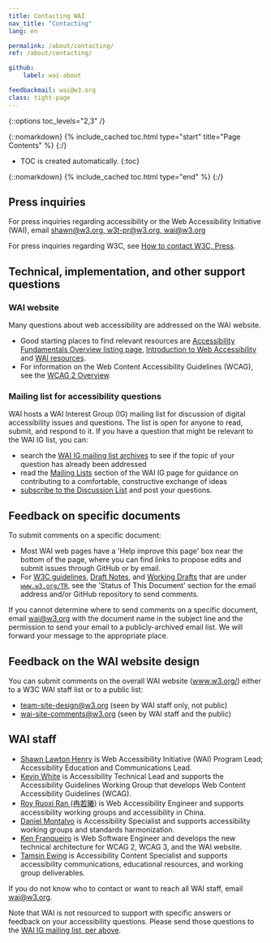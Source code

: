 ```yaml
---
title: Contacting WAI
nav_title: "Contacting"
lang: en

permalink: /about/contacting/
ref: /about/contacting/

github:
    label: wai-about

feedbackmail: wai@w3.org
class: tight-page
---
```


{::options toc_levels="2,3" /}

{::nomarkdown}
{% include_cached toc.html type="start" title="Page Contents" %}
{:/}

-   TOC is created automatically.
{:toc}

{::nomarkdown}
{% include_cached toc.html type="end" %}
{:/}

## Press inquiries

For press inquiries regarding accessibility or the Web Accessibility Initiative (WAI), email [shawn@w3.org, w3t-pr@w3.org, wai@w3.org](mailto:shawn@w3.org,w3t-pr@w3.org,wai@w3.org?subject=press%20request-accessibility)

For press inquiries regarding W3C, see [How to contact W3C, Press](/Consortium/Contact#press).

## Technical, implementation, and other support questions

### WAI website

Many questions about web accessibility are addressed on the WAI website.
* Good starting places to find relevant resources are [Accessibility Fundamentals Overview listing page](/fundamentals/), [Introduction to Web Accessibility](/fundamentals/accessibility-intro/) and [WAI resources](/resources/).
* For information on the Web Content Accessibility Guidelines (WCAG), see the [WCAG 2 Overview](/standards-guidelines/wcag/).

### Mailing list for accessibility questions

WAI hosts a WAI Interest Group (IG) mailing list for discussion of digital accessibility issues and questions. The list is open for anyone to read, submit, and respond to it. If you have a question that might be relevant to the WAI IG list, you can:

-   search the [WAI IG mailing list archives](http://lists.w3.org/Archives/Public/w3c-wai-ig/) to see if the topic of your question has already been addressed
-   read the [Mailing Lists](/about/groups/waiig/#mailinglist) section of the WAI IG page for guidance on contributing to a comfortable, constructive exchange of ideas
-  [subscribe to the Discussion List](/about/groups/waiig/#subscribing-and-unsubscribing-to-the-discussion-list) and post your questions.

## Feedback on specific documents

To submit comments on a specific document:

-   Most WAI web pages have a 'Help improve this page' box near the bottom of the page, where you can find links to propose edits and submit issues through GitHub or by email.
-   For [W3C guidelines](/standards-guidelines/), [Draft Notes](/standards/types/#x2-5-1-draft-note), and [Working Drafts](/standards/types/#x4-1-working-draft) that are under <code>www.w3.org/TR</code>, see the 'Status of This Document' section for the email address and/or GitHub repository to send comments.

If you cannot determine where to send comments on a specific document, email <a href="mailto:wai@w3.org?body=%5Binclude%20a%20relevant%20email%20Subject%5D%0A%0A%5Bput%20comment%20here...%5D%0A%0AI%20give%20permission%20to%20share%20this%20to%20a%20publicly-archived%20email%20list.">wai@w3.org</a> with the document name in the subject line and the permission to send your email to a publicly-archived email list. We will forward your message to the appropriate place.

## Feedback on the WAI website design

You can submit comments on the overall WAI website (www.w3.org/) either to a W3C WAI staff list or to a public list:
-   <team-site-design@w3.org> (seen by WAI staff only, not public)
-   <wai-site-comments@w3.org> (seen by WAI staff and the public)

## WAI staff
* [Shawn Lawton Henry](https://www.w3.org/staff/#shawn) is Web Accessibility Initiative (WAI) Program Lead; Accessibility Education and Communications Lead.
* [Kevin White](https://www.w3.org/staff/#kevin) is Accessibility Technical Lead and supports the Accessibility Guidelines Working Group that develops Web Content Accessibility Guidelines (WCAG).
* [Roy Ruoxi Ran (冉若曦)](https://www.w3.org/staff/#ran) is Web Accessibility Engineer and supports accessibility working groups and accessibility in China.
* [Daniel Montalvo](https://www.w3.org/staff/#dmontalvo) is Accessibility Specialist and supports accessibility working groups and standards harmonization.
* [Ken Franqueiro](https://www.w3.org/staff/#kfranqueiro) is Web Software Engineer and develops the new technical architecture for WCAG 2, WCAG 3, and the WAI website.
* [Tamsin Ewing](https://www.w3.org/staff/#tamsin) is Accessibility Content Specialist and supports accessibility communications, educational resources, and working group deliverables.

If you do not know who to contact or want to reach all WAI staff, email <wai@w3.org>.

Note that WAI is not resourced to support with specific answers or feedback on your accessibility questions. Please send those questions to the [WAI IG mailing list, per above](/about/contacting/#mailing-list-for-questions).
